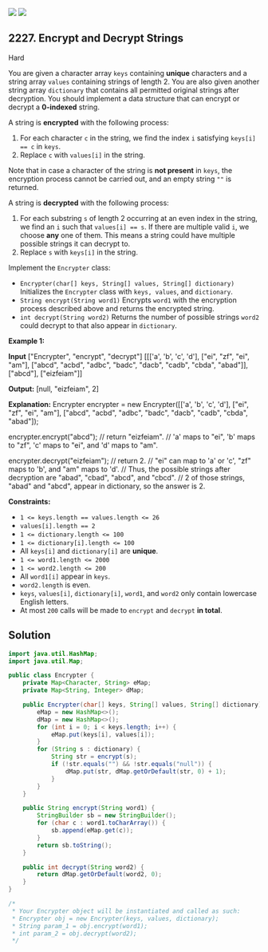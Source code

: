 [![](https://img.shields.io/github/stars/javadev/LeetCode-in-Java?label=Stars&style=flat-square)](https://github.com/javadev/LeetCode-in-Java)
[![](https://img.shields.io/github/forks/javadev/LeetCode-in-Java?label=Fork%20me%20on%20GitHub%20&style=flat-square)](https://github.com/javadev/LeetCode-in-Java/fork)

## 2227\. Encrypt and Decrypt Strings

Hard

You are given a character array `keys` containing **unique** characters and a string array `values` containing strings of length 2. You are also given another string array `dictionary` that contains all permitted original strings after decryption. You should implement a data structure that can encrypt or decrypt a **0-indexed** string.

A string is **encrypted** with the following process:

1.  For each character `c` in the string, we find the index `i` satisfying `keys[i] == c` in `keys`.
2.  Replace `c` with `values[i]` in the string.

Note that in case a character of the string is **not present** in `keys`, the encryption process cannot be carried out, and an empty string `""` is returned.

A string is **decrypted** with the following process:

1.  For each substring `s` of length 2 occurring at an even index in the string, we find an `i` such that `values[i] == s`. If there are multiple valid `i`, we choose **any** one of them. This means a string could have multiple possible strings it can decrypt to.
2.  Replace `s` with `keys[i]` in the string.

Implement the `Encrypter` class:

*   `Encrypter(char[] keys, String[] values, String[] dictionary)` Initializes the `Encrypter` class with `keys, values`, and `dictionary`.
*   `String encrypt(String word1)` Encrypts `word1` with the encryption process described above and returns the encrypted string.
*   `int decrypt(String word2)` Returns the number of possible strings `word2` could decrypt to that also appear in `dictionary`.

**Example 1:**

**Input** ["Encrypter", "encrypt", "decrypt"] [[['a', 'b', 'c', 'd'], ["ei", "zf", "ei", "am"], ["abcd", "acbd", "adbc", "badc", "dacb", "cadb", "cbda", "abad"]], ["abcd"], ["eizfeiam"]]

**Output:** [null, "eizfeiam", 2]

**Explanation:** Encrypter encrypter = new Encrypter([['a', 'b', 'c', 'd'], ["ei", "zf", "ei", "am"], ["abcd", "acbd", "adbc", "badc", "dacb", "cadb", "cbda", "abad"]); 

encrypter.encrypt("abcd"); // return "eizfeiam". 
                            // 'a' maps to "ei", 'b' maps to "zf", 'c' maps to "ei", and 'd' maps to "am". 

encrypter.decrypt("eizfeiam"); // return 2. 
                                // "ei" can map to 'a' or 'c', "zf" maps to 'b', and "am" maps to 'd'. 
                                // Thus, the possible strings after decryption are "abad", "cbad", "abcd", and "cbcd". 
                                // 2 of those strings, "abad" and "abcd", appear in dictionary, so the answer is 2.

**Constraints:**

*   `1 <= keys.length == values.length <= 26`
*   `values[i].length == 2`
*   `1 <= dictionary.length <= 100`
*   `1 <= dictionary[i].length <= 100`
*   All `keys[i]` and `dictionary[i]` are **unique**.
*   `1 <= word1.length <= 2000`
*   `1 <= word2.length <= 200`
*   All `word1[i]` appear in `keys`.
*   `word2.length` is even.
*   `keys`, `values[i]`, `dictionary[i]`, `word1`, and `word2` only contain lowercase English letters.
*   At most `200` calls will be made to `encrypt` and `decrypt` **in total**.

## Solution

```java
import java.util.HashMap;
import java.util.Map;

public class Encrypter {
    private Map<Character, String> eMap;
    private Map<String, Integer> dMap;

    public Encrypter(char[] keys, String[] values, String[] dictionary) {
        eMap = new HashMap<>();
        dMap = new HashMap<>();
        for (int i = 0; i < keys.length; i++) {
            eMap.put(keys[i], values[i]);
        }
        for (String s : dictionary) {
            String str = encrypt(s);
            if (!str.equals("") && !str.equals("null")) {
                dMap.put(str, dMap.getOrDefault(str, 0) + 1);
            }
        }
    }

    public String encrypt(String word1) {
        StringBuilder sb = new StringBuilder();
        for (char c : word1.toCharArray()) {
            sb.append(eMap.get(c));
        }
        return sb.toString();
    }

    public int decrypt(String word2) {
        return dMap.getOrDefault(word2, 0);
    }
}

/*
 * Your Encrypter object will be instantiated and called as such:
 * Encrypter obj = new Encrypter(keys, values, dictionary);
 * String param_1 = obj.encrypt(word1);
 * int param_2 = obj.decrypt(word2);
 */
```